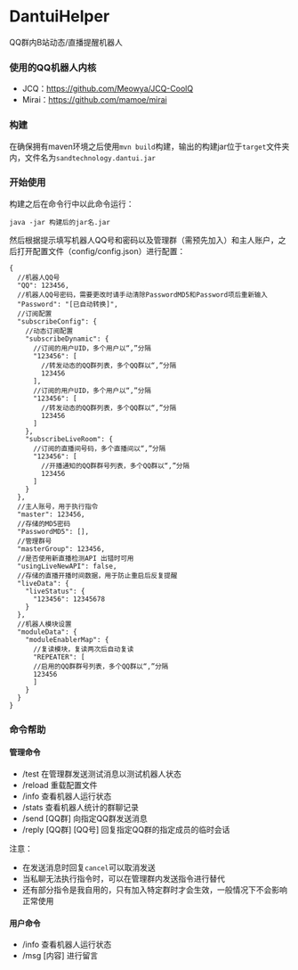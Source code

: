 # DantuiHelper
QQ群内B站动态/直播提醒机器人

### 使用的QQ机器人内核
- JCQ：https://github.com/Meowya/JCQ-CoolQ
- Mirai：https://github.com/mamoe/mirai

### 构建
在确保拥有maven环境之后使用`mvn build`构建，输出的构建jar位于`target`文件夹内，文件名为`sandtechnology.dantui.jar`

### 开始使用
构建之后在命令行中以此命令运行：

`java -jar 构建后的jar名.jar`

然后根据提示填写机器人QQ号和密码以及管理群（需预先加入）和主人账户，之后打开配置文件（config/config.json）进行配置：
```
{
  //机器人QQ号
  "QQ": 123456,
  //机器人QQ号密码，需要更改时请手动清除PasswordMD5和Password项后重新输入
  "Password": "[已自动转换]",
  //订阅配置
  "subscribeConfig": {
    //动态订阅配置
    "subscribeDynamic": {
      //订阅的用户UID，多个用户以“,”分隔
      "123456": [
        //转发动态的QQ群列表，多个QQ群以“,”分隔
        123456
      ],
      //订阅的用户UID，多个用户以“,”分隔
      "123456": [
        //转发动态的QQ群列表，多个QQ群以“,”分隔
        123456
      ]
    },
    "subscribeLiveRoom": {
      //订阅的直播间号码，多个直播间以“,”分隔
      "123456": [
        //开播通知的QQ群群号列表，多个QQ群以“,”分隔
        123456
      ]
    }
  },
  //主人账号，用于执行指令
  "master": 123456,
  //存储的MD5密码
  "PasswordMD5": [],
  //管理群号
  "masterGroup": 123456,
  //是否使用新直播检测API 出错时可用
  "usingLiveNewAPI": false,
  //存储的直播开播时间数据，用于防止重启后反复提醒
  "liveData": {
    "liveStatus": {
      "123456": 12345678
    }
  },
  //机器人模块设置
  "moduleData": {
    "moduleEnablerMap": {
      //复读模块，复读两次后自动复读
      "REPEATER": [
      //启用的QQ群群号列表，多个QQ群以“,”分隔
      123456
      ]
    }
  }
}

```
### 命令帮助
#### 管理命令
- /test 在管理群发送测试消息以测试机器人状态
- /reload 重载配置文件
- /info 查看机器人运行状态
- /stats 查看机器人统计的群聊记录
- /send [QQ群] 向指定QQ群发送消息
- /reply [QQ群] [QQ号] 回复指定QQ群的指定成员的临时会话

注意：
- 在发送消息时回复`cancel`可以取消发送
- 当私聊无法执行指令时，可以在管理群内发送指令进行替代
- 还有部分指令是我自用的，只有加入特定群时才会生效，一般情况下不会影响正常使用

#### 用户命令
- /info 查看机器人运行状态
- /msg [内容] 进行留言